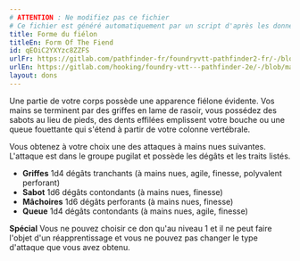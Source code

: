 ```yaml
---
# ATTENTION : Ne modifiez pas ce fichier
# Ce fichier est généré automatiquement par un script d'après les données du module Foundry VTT officiel et de sa traduction
title: Forme du fiélon
titleEn: Form Of The Fiend
id: qEOiC2YXYzc8ZZFS
urlFr: https://gitlab.com/pathfinder-fr/foundryvtt-pathfinder2-fr/-/blob/master/data/feats/qEOiC2YXYzc8ZZFS.htm
urlEn: https://gitlab.com/hooking/foundry-vtt---pathfinder-2e/-/blob/master/packs/data/feats.db/form-of-the-fiend.json
layout: dons
---
```

Une partie de votre corps possède une apparence fiélone évidente. Vos mains se terminent par des griffes en lame de rasoir, vous possédez des sabots au lieu de pieds, des dents effilées emplissent votre bouche ou une queue fouettante qui s'étend à partir de votre colonne vertébrale.

Vous obtenez à votre choix une des attaques à mains nues suivantes. L'attaque est dans le groupe pugilat et possède les dégâts et les traits listés.

- **Griffes** 1d4 dégâts tranchants (à mains nues, agile, finesse, polyvalent perforant)
- **Sabot** 1d6 dégâts contondants (à mains nues, finesse)
- **Mâchoires** 1d6 dégâts perforants (à mains nues, finesse)
- **Queue** 1d4 dégâts contondants (à mains nues, agile, finesse)

**Spécial** Vous ne pouvez choisir ce don qu'au niveau 1 et il ne peut faire l'objet d'un réapprentissage et vous ne pouvez pas changer le type d'attaque que vous avez obtenu.
